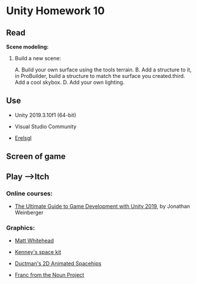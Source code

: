 
  

# Unity Homework 10

  
 ## Read 

**Scene modeling:**

1. Build a new scene:

	A. Build your own surface using the tools terrain.
	B. Add a structure to it, in ProBuilder, build a structure to match the surface you created.third. Add a cool skybox.
	D. Add your own lighting.
  
## Use

  

- Unity 2019.3.10f1 (64-bit)

- Visual Studio Community

- [Erelsgl](https://github.com/erelsgl-at-ariel/gamedev-5780)

  
## Screen of game 


## Play -->Itch



### Online courses:

* [The Ultimate Guide to Game Development with Unity 2019](https://www.udemy.com/the-ultimate-guide-to-game-development-with-unity/), by Jonathan Weinberger

  

### Graphics:

* [Matt Whitehead](https://ccsearch.creativecommons.org/photos/7fd4a37b-8d1a-4d4c-80a2-4ca4a3839941)

* [Kenney's space kit](https://kenney.nl/assets/space-kit)

* [Ductman's 2D Animated Spacehips](https://assetstore.unity.com/packages/2d/characters/2d-animated-spaceships-96852)

* [Franc from the Noun Project](https://commons.wikimedia.org/w/index.php?curid=64661575)
